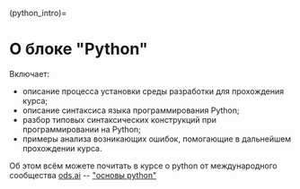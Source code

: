 (python_intro)=

# О блоке "Python"

Включает:

- описание процесса установки среды разработки для прохождения курса;
- описание синтаксиса языка программирования Python;
- разбор типовых синтаксических конструкций при программировании на Python;
- примеры анализа возникающих ошибок, помогающие в дальнейшем прохождении курса.

Об этом всём можете почитать в курсе о python от международного сообщества [ods.ai](https://ods.ai) -- ["основы python"](https://open-data-science.github.io/pycourse/base/)
